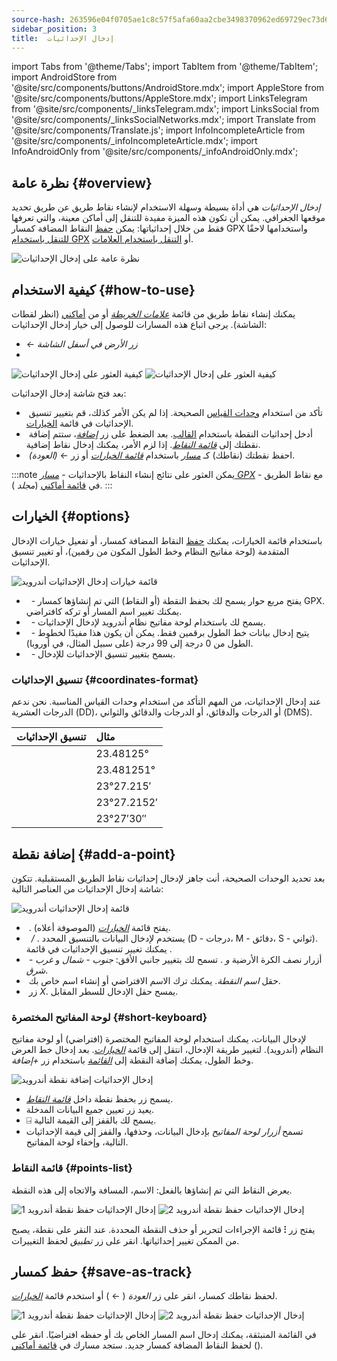```yaml
---
source-hash: 263596e04f0705ae1c8c57f5afa60aa2cbe3498370962ed69729ec73d60d14f6
sidebar_position: 3
title:  إدخال الإحداثيات
---
```

import Tabs from '@theme/Tabs';
import TabItem from '@theme/TabItem';
import AndroidStore from '@site/src/components/buttons/AndroidStore.mdx';
import AppleStore from '@site/src/components/buttons/AppleStore.mdx';
import LinksTelegram from '@site/src/components/_linksTelegram.mdx';
import LinksSocial from '@site/src/components/_linksSocialNetworks.mdx';
import Translate from '@site/src/components/Translate.js';
import InfoIncompleteArticle from '@site/src/components/_infoIncompleteArticle.mdx';
import InfoAndroidOnly from '@site/src/components/_infoAndroidOnly.mdx';



<InfoAndroidOnly />

## نظرة عامة {#overview}

*إدخال الإحداثيات* هي أداة بسيطة وسهلة الاستخدام لإنشاء نقاط طريق عن طريق تحديد موقعها الجغرافي. يمكن أن تكون هذه الميزة مفيدة للتنقل إلى أماكن معينة، والتي تعرفها فقط من خلال إحداثياتها: يمكن [حفظ](#save-as-track) النقاط المضافة كمسار GPX واستخدامها لاحقًا [للتنقل باستخدام GPX](../navigation/setup/gpx-navigation.md) أو [التنقل باستخدام العلامات](../navigation/setup/markers-navigation.md#add-gpx).

![نظرة عامة على إدخال الإحداثيات](@site/static/img/plan-route/coordinates_input/coordinates_input_overview.png)

## كيفية الاستخدام {#how-to-use}

يمكنك إنشاء نقاط طريق من قائمة *[علامات الخريطة](../personal/markers.md#actions)* أو من [أماكني](../personal/myplaces.md) (انظر لقطات الشاشة). يرجى اتباع هذه المسارات للوصول إلى خيار إدخال الإحداثيات:
  - *<Translate android="true" ids="shared_string_menu,shared_string_my_places,shared_string_gpx_tracks"/> ← زر الأرض في أسفل الشاشة*
  - *<Translate android="true" ids="shared_string_menu,map_markers_item,shared_string_more_without_dots,coordinate_input"/>*

![كيفية العثور على إدخال الإحداثيات](@site/static/img/plan-route/coordinates_input/coordinates_input_how_to_find_1.png) ![كيفية العثور على إدخال الإحداثيات](@site/static/img/plan-route/coordinates_input/coordinates_input_how_to_find_2.png)

بعد فتح شاشة إدخال الإحداثيات:

- &nbsp;تأكد من استخدام [وحدات القياس](#coordinates-format) الصحيحة. إذا لم يكن الأمر كذلك، قم بتغيير تنسيق الإحداثيات في قائمة [الخيارات](#options).
- &nbsp;أدخل إحداثيات النقطة باستخدام [القالب](#add-a-point). بعد الضغط على زر *[إضافة](#add-a-point)*، ستتم إضافة نقطتك إلى *[قائمة النقاط](#points-list)*. إذا لزم الأمر، يمكنك إدخال نقاط إضافية.
- &nbsp;احفظ نقطتك (نقاطك) كـ *[مسار](../personal/tracks/manage-tracks.md)* باستخدام *[قائمة الخيارات](#options)* أو زر &#8592; *(العودة)*.

:::note
يمكن العثور على نتائج إنشاء النقاط بالإحداثيات - *[مسار GPX](../personal/tracks/manage-tracks.md)* مع نقاط الطريق - في [قائمة أماكني](../personal/myplaces.md) (*مجلد <Translate android="true" ids="shared_string_menu,shared_string_my_places,shared_string_gpx_tracks,map_markers_item"/>*).
:::

## الخيارات {#options}

باستخدام قائمة الخيارات، يمكنك [حفظ](#save-as-track) النقاط المضافة كمسار، أو تفعيل خيارات الإدخال المتقدمة (لوحة مفاتيح النظام وخط الطول المكون من رقمين)، أو تغيير تنسيق الإحداثيات.

![قائمة خيارات إدخال الإحداثيات أندرويد](@site/static/img/plan-route/coordinates_input/coordinates_input_options.png)

- &nbsp;*<Translate android="true" ids="coord_input_save_as_track"/>* - يفتح مربع حوار يسمح لك بحفظ النقطة (أو النقاط) التي تم إنشاؤها كمسار GPX. يمكنك تغيير اسم المسار أو تركه كافتراضي.
- &nbsp;*<Translate android="true" ids="use_system_keyboard"/>* - يسمح لك باستخدام لوحة مفاتيح نظام أندرويد لإدخال الإحداثيات.
- &nbsp;*<Translate android="true" ids="use_two_digits_longitude"/>* - يتيح إدخال بيانات خط الطول برقمين فقط. يمكن أن يكون هذا مفيدًا لخطوط الطول من 0 درجة إلى 99 درجة (على سبيل المثال، في أوروبا).
- &nbsp;*<Translate android="true" ids="coordinates_format"/>* - يسمح بتغيير تنسيق الإحداثيات للإدخال.

### تنسيق الإحداثيات {#coordinates-format}

عند إدخال الإحداثيات، من المهم التأكد من استخدام وحدات القياس المناسبة. نحن ندعم الدرجات العشرية (DD)، أو الدرجات والدقائق، أو الدرجات والدقائق والثواني (DMS).

|تنسيق الإحداثيات| مثال |
|:------|:------|
|<Translate android="true" ids="dd_ddddd_format"/> |23.48125°|
|<Translate android="true" ids="dd_dddddd_format"/> | 23.481251°|
|<Translate android="true" ids="dd_mm_mmm_format"/> | 23°27.215′|
|<Translate android="true" ids="dd_mm_mmmm_format"/> | 23°27.2152′|
|<Translate android="true" ids="dd_mm_ss_format"/> | 23°27′30″|

## إضافة نقطة {#add-a-point}

بعد تحديد الوحدات الصحيحة، أنت جاهز لإدخال إحداثيات نقاط الطريق المستقبلية.
تتكون شاشة إدخال الإحداثيات من العناصر التالية:

![قائمة إدخال الإحداثيات أندرويد](@site/static/img/plan-route/coordinates_input/coordinates_input_add_point.png)

- &nbsp;*<Translate android="true" ids="shared_string_options"/>*. يفتح قائمة *[الخيارات](#options)* (الموصوفة أعلاه).
- &nbsp;*<Translate android="true" ids="navigate_point_latitude"/> / <Translate android="true" ids="navigate_point_longitude"/>*. يستخدم لإدخال البيانات بالتنسيق المحدد (D - درجات، M - دقائق، S - ثواني). يمكنك تغيير تنسيق الإحداثيات في قائمة *[<Translate android="true" ids="shared_string_options"/>](#options)*.
- &nbsp;أزرار نصف الكرة الأرضية *<Translate android="true" ids="navigate_point_latitude"/> و <Translate android="true" ids="navigate_point_longitude"/>*. تسمح لك بتغيير جانبي الأفق: *جنوب - شمال* و *غرب - شرق*.
- &nbsp;حقل *اسم النقطة*. يمكنك ترك الاسم الافتراضي أو إنشاء اسم خاص بك.
- &nbsp;زر *X*. يمسح حقل الإدخال للسطر المقابل.

### لوحة المفاتيح المختصرة {#short-keyboard}

لإدخال البيانات، يمكنك استخدام لوحة المفاتيح المختصرة (افتراضي) أو لوحة مفاتيح النظام (أندرويد). لتغيير طريقة الإدخال، انتقل إلى قائمة *[الخيارات](#options)*. بعد إدخال خط العرض وخط الطول، يمكنك إضافة النقطة إلى *[القائمة](#points-list)* باستخدام زر *+إضافة*.

![إدخال الإحداثيات إضافة نقطة أندرويد](@site/static/img/plan-route/coordinates_input/coordinates_input_keyboard.png)

- يسمح زر *<Translate android="true" ids="shared_string_add"/>* بحفظ نقطة داخل *[قائمة النقاط](#points-list)*.
- يعيد زر *<Translate android="true" ids="shared_string_clear"/>* تعيين جميع البيانات المدخلة.
- &#9032; يسمح لك بالقفز إلى القيمة التالية.
- تسمح *أزرار لوحة المفاتيح* بإدخال البيانات، وحذفها، والقفز إلى قيمة الإحداثيات التالية، وإخفاء لوحة المفاتيح.

### قائمة النقاط {#points-list}

يعرض النقاط التي تم إنشاؤها بالفعل: الاسم، المسافة والاتجاه إلى هذه النقطة.

![إدخال الإحداثيات حفظ نقطة أندرويد 1](@site/static/img/plan-route/coordinates_input/coordinates_input_points_list_1.png) ![إدخال الإحداثيات حفظ نقطة أندرويد 2](@site/static/img/plan-route/coordinates_input/coordinates_input_points_list_2.png)

يفتح زر **⁝** قائمة الإجراءات لتحرير أو حذف النقطة المحددة.
عند النقر على نقطة، يصبح من الممكن تغيير إحداثياتها. انقر على زر *تطبيق* لحفظ التغييرات.

## حفظ كمسار {#save-as-track}

لحفظ نقاطك كمسار، انقر على زر *العودة* ( &#8592; ) أو استخدم قائمة *[الخيارات](#options)*.

![إدخال الإحداثيات حفظ نقطة أندرويد 1](@site/static/img/plan-route/coordinates_input/coordinates_input_save.png) ![إدخال الإحداثيات حفظ نقطة أندرويد 2](@site/static/img/plan-route/coordinates_input/coordinates_input_my_places_list.png)

في القائمة المنبثقة، يمكنك إدخال اسم المسار الخاص بك أو حفظه افتراضيًا. انقر على <Translate android="true" ids="shared_string_save"/> لحفظ النقاط المضافة كمسار جديد.
ستجد مسارك في [قائمة أماكني](../personal/myplaces.md) (<Translate android="true" ids="shared_string_menu,shared_string_my_places,shared_string_gpx_tracks,map_markers_item"/>).